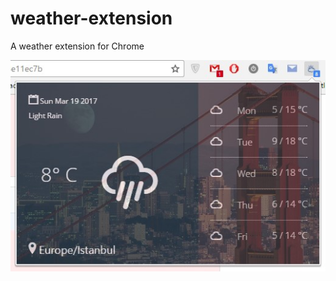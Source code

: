 # weather-extension
A weather extension for Chrome

![Screenshot](https://github.com/abdurrahman/weather-extension/raw/master/src/images/weather-extension-ss.jpg)
